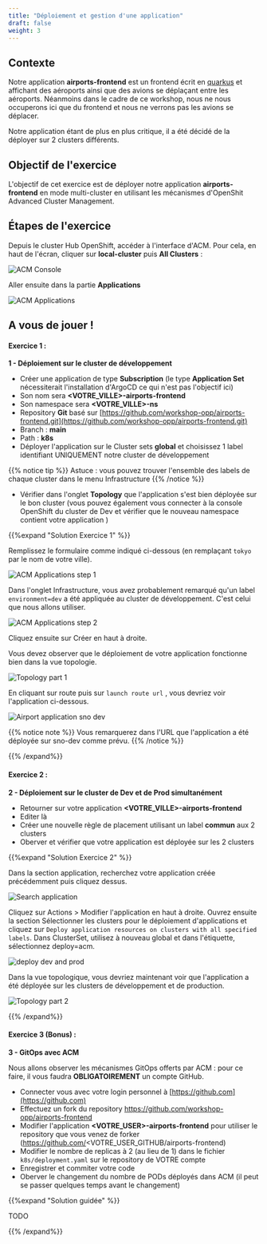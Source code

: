 ```yaml
---
title: "Déploiement et gestion d'une application"
draft: false
weight: 3
---
```



## Contexte

Notre application **airports-frontend** est un frontend écrit en [quarkus](https://quarkus.io) et affichant des aéroports ainsi que des avions se déplaçant entre les aéroports. Néanmoins dans le cadre de ce workshop, nous ne nous occuperons ici que du frontend et nous ne verrons pas les avions se déplacer.

Notre application étant de plus en plus critique, il a été décidé de la déployer sur 2 clusters différents.


## Objectif de l'exercice

L'objectif de cet exercice est de déployer notre application **airports-frontend** en mode multi-cluster en utilisant les mécanismes d'OpenShit Advanced Cluster Management.

## Étapes de l'exercice

Depuis le cluster Hub OpenShift, accéder à l'interface d'ACM.
Pour cela, en haut de l'écran, cliquer sur **local-cluster** puis **All Clusters** :

![ACM Console](/OPP-2023-lab-instruction.github.io/images/acm-startconsole.png)


Aller ensuite dans la partie **Applications** 

![ACM Applications](/OPP-2023-lab-instruction.github.io/images/acm-applications.png)


## A vous de jouer !


#### Exercice 1 : 
__1 - Déploiement sur le cluster de développement__
- Créer une application de type **Subscription**  (le type **Application Set** nécessiterait l'installation d'ArgoCD ce qui n'est pas l'objectif ici)
- Son nom sera **<VOTRE_VILLE>-airports-frontend**
- Son namespace sera **<VOTRE_VILLE>-ns**
- Repository **Git** basé sur [https://github.com/workshop-opp/airports-frontend.git](https://github.com/workshop-opp/airports-frontend.git)
- Branch : **main**
- Path : **k8s**
- Déployer l'application sur le Cluster sets **global** et choisissez 1 label identifiant UNIQUEMENT notre cluster de développement 

{{% notice tip %}}
Astuce : vous pouvez trouver l'ensemble des labels de chaque cluster dans le menu Infrastructure
{{% /notice %}}

- Vérifier dans l'onglet **Topology** que l'application s'est bien déployée sur le bon cluster (vous pouvez également vous connecter à la console OpenShift du cluster de Dev et vérifier que le nouveau namespace contient votre application )


{{%expand "Solution Exercice 1" %}}

Remplissez le formulaire comme indiqué ci-dessous (en remplaçant `tokyo` par le nom de votre ville).

![ACM Applications step 1](/OPP-2023-lab-instruction.github.io/images/create-application-step-1.png)

Dans l'onglet Infrastructure, vous avez probablement remarqué qu'un label `environment=dev` a été appliquée au cluster de développement. C'est celui que nous allons utiliser.

![ACM Applications step 2](/OPP-2023-lab-instruction.github.io/images/create-application-part-2.png)

Cliquez ensuite sur Créer en haut à droite.

Vous devez observer que le déploiement de votre application fonctionne bien dans la vue topologie.

![Topology part 1 ](/OPP-2023-lab-instruction.github.io/images/topology-part1.png)

En cliquant sur route puis sur `launch route url` , vous devriez voir l'application ci-dessous.

![Airport application sno dev](/OPP-2023-lab-instruction.github.io/images/airport-application-sno-dev.png)

{{% notice note %}}
Vous remarquerez dans l'URL que l'application a été déployée sur sno-dev comme prévu.
{{% /notice %}}


{{% /expand%}}

#### Exercice 2 :
__2 - Déploiement sur le cluster de Dev et de Prod simultanément__

- Retourner sur votre application **<VOTRE_VILLE>-airports-frontend**
- Editer là
- Créer une nouvelle règle de placement utilisant un label **commun** aux 2 clusters
- Oberver et vérifier que votre application est déployée sur les 2 clusters

{{%expand "Solution Exercice 2" %}}

Dans la section application, recherchez votre application créée précédemment puis cliquez dessus.

![Search application](/OPP-2023-lab-instruction.github.io/images/application-search.png)

Cliquez sur Actions > Modifier l'application en haut à droite. Ouvrez ensuite la section Sélectionner les clusters pour le déploiement d'applications et cliquez sur `Deploy application resources on clusters with all specified labels`. Dans ClusterSet, utilisez à nouveau global et dans l'étiquette, sélectionnez deploy=acm.



![deploy dev and prod](/OPP-2023-lab-instruction.github.io/images/deploy-dev-and-prod.png)

Dans la vue topologique, vous devriez maintenant voir que l'application a été déployée sur les clusters de développement et de production.

![Topology part 2](/OPP-2023-lab-instruction.github.io/images/topology-part2.png)



{{% /expand%}}

#### Exercice 3 (Bonus) :
__3 - GitOps avec ACM__

Nous allons observer les mécanismes GitOps offerts par ACM : pour ce faire, il vous faudra **OBLIGATOIREMENT** un compte GitHub.
- Connecter vous avec votre login personnel à [https://github.com](https://github.com)
- Effectuez un fork du repository https://github.com/workshop-opp/airports-frontend
- Modifier l'application **<VOTRE_USER>-airports-frontend** pour utiliser le repository que vous venez de forker (https://github.com/<VOTRE_USER_GITHUB/airports-frontend)
- Modifier le nombre de replicas à 2 (au lieu de 1) dans le fichier `k8s/deployment.yaml` sur le repository de VOTRE compte
- Enregistrer et commiter votre code
- Oberver le changement du nombre de PODs déployés dans ACM (il peut se passer quelques temps avant le changement)

{{%expand "Solution guidée" %}}

TODO

{{% /expand%}}
